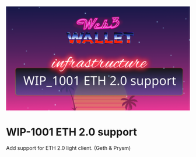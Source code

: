 ![image](../images/1001.png)

# WIP-1001 ETH 2.0 support

Add support for ETH 2.0 light client. (Geth & Prysm)
